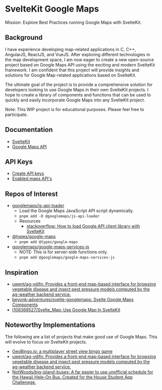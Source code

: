 # SvelteKit Google Maps

Mission: Explore Best Practices running Google Maps with SvelteKit.


## Background
I have experience developing map-related applications in C, C++, AngularJS, ReactJS, and VueJS. After exploring different technologies in the map development space, I am now eager to create a new open-source project based on Google Maps API using the exciting and modern SvelteKit framework. I am confident that this project will provide insights and solutions for Google Map-related applications based on SvelteKit.

The ultimate goal of the project is to provide a comprehensive solution for developers looking to use Google Maps in their own SvelteKit projects. I hope to create a library of components and functions that can be used to quickly and easily incorporate Google Maps into any SvelteKit project.

Note: This WIP project is for educational purposes. Please feel free to participate.


## Documentation
- [SvelteKit](https://svelte.dev/docs)
- [Google Maps API](https://developers.google.com/maps/documentation/javascript)


## API Keys
- [Create API keys](https://developers.google.com/maps/documentation/javascript/get-api-key)
- [Enabled maps API's](https://console.cloud.google.com/google/maps-apis)


## Repos of Interest
- [googlemaps/js-api-loader](https://github.com/googlemaps/js-api-loader)
  - Load the Google Maps JavaScript API script dynamically.
  - `pnpm add -D @googlemaps/js-api-loader`
  - Resources
    - [stackoverflow: How to load Google API client library with SvelteKit](https://stackoverflow.com/questions/70570231/how-to-load-google-api-client-library-with-sveltekit)
- [@types/google-maps](https://www.npmjs.com/package/@types/google-maps)
  - `pnpm add @types/google-maps`
- [googlemaps/google-maps-services-js](https://github.com/googlemaps/google-maps-services-js)
  - NOTE: This is for server-side functions only.
  - `pnpm add @googlemaps/google-maps-services-js`


## Inspiration
- [uwent/ag-vdifn: Provides a front-end map-based interface for browsing vegetable disease and insect pest pressure models computed by the ag-weather backend service.](https://github.com/uwent/ag-vdifn)
- [beyonk-adventures/svelte-googlemaps: Svelte Google Maps Components](https://github.com/beyonk-adventures/svelte-googlemaps)
- [t108368527/Svelte\_Map: Use Google Map In SvelteKit](https://github.com/t108368527/Svelte_Map)


## Noteworthy Implementations
The following are a list of projects that make good use of Google Maps. This will evolve to focus on SvelteKit projects. 
- [GeoBingo.io: a multiplayer street view bingo game](https://github.com/s0er3n/GeoBingo.io)
- [uwent/ag-vdifn: Provides a front-end map-based interface for browsing vegetable disease and insect pest pressure models computed by the ag-weather backend service.](https://github.com/uwent/ag-vdifn)
- [NotWoods/big-island-buses: A far easier to use unofficial schedule for the Hawaii Hele-On Bus. Created for the House Student App Challenege.](https://github.com/NotWoods/big-island-buses)